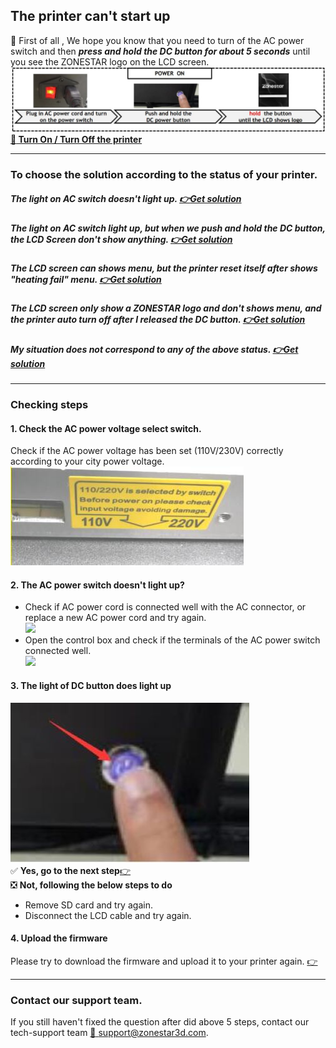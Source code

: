 ## The printer can't start up
:loudspeaker: First of all , We hope you know that you need to turn of the AC power switch and then ***press and hold the DC button for about 5 seconds*** until you see the ZONESTAR logo on the LCD screen.    
![](./PowerON.jpg)     
**[:movie_camera: Turn On / Turn Off the printer](https://youtu.be/2i8ozM2Dn1U)**

----
### To choose the solution according to the status of your printer.
##### The light on AC switch doesn't light up. [:point_right:Get solution](#1-check-the-ac-power-voltage-select-switch)
##### The light on AC switch light up, but when we push and hold the DC button, the LCD Screen don't show anything. [:point_right:Get solution](#3-the-light-of-dc-button-does-light-up)
##### The LCD screen can shows menu, but the printer reset itself after shows "heating fail" menu. [:point_right:Get solution](../Issue_heating/readme.md)
##### The LCD screen only show a ZONESTAR logo and don't shows menu, and the printer auto turn off after I released the DC button. [:point_right:Get solution](#4-upload-the-firmware)
##### My situation does not correspond to any of the above status. [:point_right:Get solution](#contact-our-support-team)

----
### Checking steps
#### 1. Check the AC power voltage select switch.
Check if the AC power voltage has been set (110V/230V) correctly according to your city power voltage.     
![](./powerselectswitch.jpg)   
#### 2. The AC power switch doesn't light up?
- Check if AC power cord is connected well with the AC connector, or replace a new AC power cord and try again.     
![](./ACPowerCord.jpg)     
- Open the control box and check if the terminals of the AC power switch connected well.     
![](./ACConnectorWires.jpg)     
#### 3. The light of DC button does light up
![](./DCbuttonLED.jpg)    
:white_check_mark: **Yes, go to the next step**[:point_right:](#4-upload-and-try-again)   
:negative_squared_cross_mark: **Not, following the below steps to do**  
- Remove SD card and try again.     
- Disconnect the LCD cable and try again.     
#### 4. Upload the firmware
Please try to download the firmware and upload it to your printer again. [:point_right:](https://github.com/ZONESTAR3D/Firmware/tree/master/Z8/Z8P)

----

### Contact our support team.
If you still haven't fixed the question after did above 5 steps, contact our tech-support team [:email: support@zonestar3d.com](support@zonestar3d.com).
